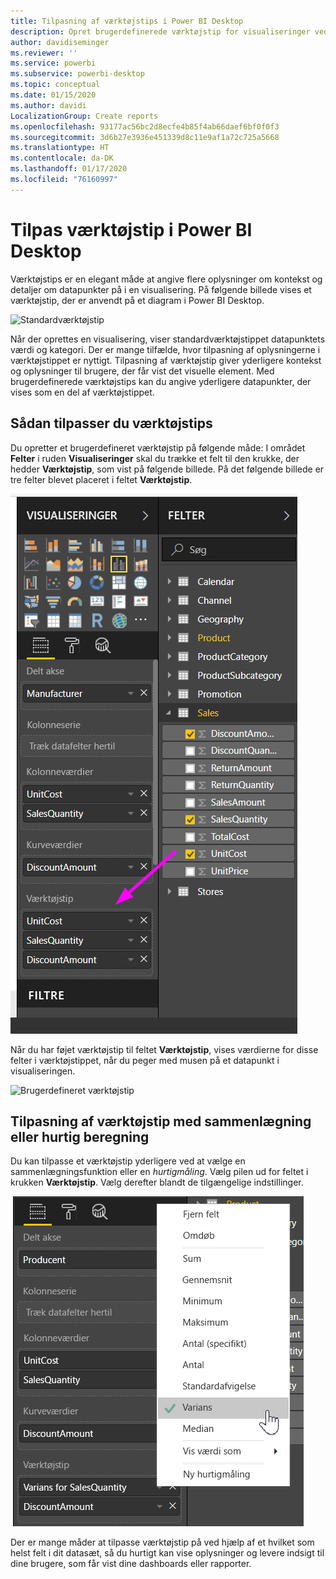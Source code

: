 ```yaml
---
title: Tilpasning af værktøjstips i Power BI Desktop
description: Opret brugerdefinerede værktøjstip for visualiseringer ved hjælp af træk og slip
author: davidiseminger
ms.reviewer: ''
ms.service: powerbi
ms.subservice: powerbi-desktop
ms.topic: conceptual
ms.date: 01/15/2020
ms.author: davidi
LocalizationGroup: Create reports
ms.openlocfilehash: 93177ac56bc2d8ecfe4b85f4ab66daef6bf0f0f3
ms.sourcegitcommit: 3d6b27e3936e451339d8c11e9af1a72c725a5668
ms.translationtype: HT
ms.contentlocale: da-DK
ms.lasthandoff: 01/17/2020
ms.locfileid: "76160997"
---
```

# <a name="customize-tooltips-in-power-bi-desktop"></a>Tilpas værktøjstip i Power BI Desktop

Værktøjstips er en elegant måde at angive flere oplysninger om kontekst og detaljer om datapunkter på i en visualisering. På følgende billede vises et værktøjstip, der er anvendt på et diagram i Power BI Desktop.

![Standardværktøjstip](media/desktop-custom-tooltips/custom-tooltips-1.png)

Når der oprettes en visualisering, viser standardværktøjstippet datapunktets værdi og kategori. Der er mange tilfælde, hvor tilpasning af oplysningerne i værktøjstippet er nyttigt. Tilpasning af værktøjstip giver yderligere kontekst og oplysninger til brugere, der får vist det visuelle element. Med brugerdefinerede værktøjstips kan du angive yderligere datapunkter, der vises som en del af værktøjstippet.

## <a name="how-to-customize-tooltips"></a>Sådan tilpasser du værktøjstips

Du opretter et brugerdefineret værktøjstip på følgende måde: I området **Felter** i ruden **Visualiseringer** skal du trække et felt til den krukke, der hedder **Værktøjstip**, som vist på følgende billede. På det følgende billede er tre felter blevet placeret i feltet **Værktøjstip**.

![Tilføj felter til værktøjstip](media/desktop-custom-tooltips/custom-tooltips-2.png)

Når du har føjet værktøjstip til feltet **Værktøjstip**, vises værdierne for disse felter i værktøjstippet, når du peger med musen på et datapunkt i visualiseringen.

![Brugerdefineret værktøjstip](media/desktop-custom-tooltips/custom-tooltips-3.png)

## <a name="customizing-tooltips-with-aggregation-or-quick-measures"></a>Tilpasning af værktøjstip med sammenlægning eller hurtig beregning

Du kan tilpasse et værktøjstip yderligere ved at vælge en sammenlægningsfunktion eller en *hurtigmåling*. Vælg pilen ud for feltet i krukken **Værktøjstip**. Vælg derefter blandt de tilgængelige indstillinger.

![Værktøjstip med hurtigmåling](media/desktop-custom-tooltips/custom-tooltips-4.png)

Der er mange måder at tilpasse værktøjstip på ved hjælp af et hvilket som helst felt i dit datasæt, så du hurtigt kan vise oplysninger og levere indsigt til dine brugere, som får vist dine dashboards eller rapporter.
